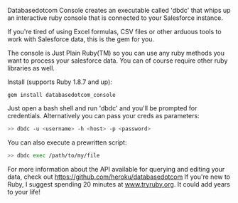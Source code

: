 Databasedotcom Console creates an executable called 'dbdc' that whips up an interactive ruby console that is connected to your Salesforce instance.  

If you're tired of using Excel formulas, CSV files or other arduous tools to work with Salesforce data, this is the gem for you.  

The console is Just Plain Ruby(TM) so you can use any ruby methods you want to process your salesforce data.  You can of course require other ruby libraries as well.

Install (supports Ruby 1.8.7 and up):
```
gem install databasedotcom_console
```

Just open a bash shell and run 'dbdc' and you'll be prompted for credentials.  Alternatively you can pass your creds as parameters:
```bash
>> dbdc -u <username> -h <host> -p <password>
```

You can also execute a prewritten script:
```bash
>> dbdc exec /path/to/my/file
```

For more information about the API available for querying and editing your data, check out https://github.com/heroku/databasedotcom
If you're new to Ruby, I suggest spending 20 minutes at www.tryruby.org.  It could add years to your life!
